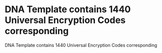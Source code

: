 # DNA Template contains 1440 Universal Encryption Codes corresponding

DNA Template contains 1440 Universal Encryption Codes corresponding